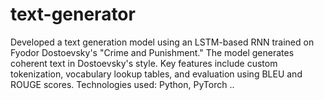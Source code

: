 # text-generator
Developed a text generation model using an LSTM-based RNN trained on Fyodor Dostoevsky's "Crime and Punishment." The model generates coherent text in Dostoevsky's style. Key features include custom tokenization, vocabulary lookup tables, and evaluation using BLEU and ROUGE scores. Technologies used: Python, PyTorch ..
